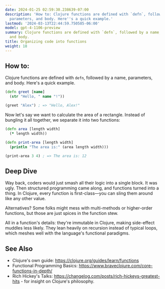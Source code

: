 ```yaml
---
date: 2024-01-25 02:59:30.238639-07:00
description: 'How to: Clojure functions are defined with `defn`, followed by a name,
  parameters, and body. Here''s a quick example.'
lastmod: '2024-03-13T22:44:59.750585-06:00'
model: gpt-4-1106-preview
summary: Clojure functions are defined with `defn`, followed by a name, parameters,
  and body.
title: Organizing code into functions
weight: 18
---
```


## How to:
Clojure functions are defined with `defn`, followed by a name, parameters, and body. Here's a quick example.

```Clojure
(defn greet [name]
  (str "Hello, " name "!"))

(greet "Alex") ; => "Hello, Alex!"
```

Now let's say we want to calculate the area of a rectangle. Instead of bungling it all together, we separate it into two functions:

```Clojure
(defn area [length width]
  (* length width))

(defn print-area [length width]
  (println "The area is:" (area length width)))

(print-area 3 4) ; => The area is: 12
```

## Deep Dive
Way back, coders would just smash all their logic into a single block. It was ugly. Then structured programming came along, and functions turned into a thing. In Clojure, every function is first-class—you can sling them around like any other value.

Alternatives? Some folks might mess with multi-methods or higher-order functions, but those are just spices in the function stew.

All in a function's details: they're immutable in Clojure, making side-effect muddles less likely. They lean heavily on recursion instead of typical loops, which meshes well with the language's functional paradigms.

## See Also
- Clojure's own guide: https://clojure.org/guides/learn/functions
- Functional Programming Basics: https://www.braveclojure.com/core-functions-in-depth/
- Rich Hickey's Talks: https://changelog.com/posts/rich-hickeys-greatest-hits - for insight on Clojure's philosophy.
